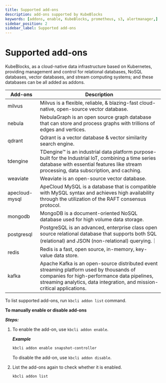 ```yaml
---
title: Supported add-ons 
description: add-ons supported by KubeBlocks
keywords: [addons, enable, KubeBlocks, prometheus, s3, alertmanager,]
sidebar_position: 2
sidebar_label: Supported add-ons 
---
```


# Supported add-ons

KubeBlocks, as a cloud-native data infrastructure based on Kubernetes, providing management and control for relational databases, NoSQL databases, vector databases, and stream computing systems; and these databases can be all added as addons.

| Add-ons        | Description                                                                                                                                                                                                       |
|----------------|-------------------------------------------------------------------------------------------------------------------------------------------------------------------------------------------------------------------|
| milvus         | Milvus is a flexible, reliable, & blazing-fast cloud-native, open-source vector database.                                                                                                                         |
| nebula         | NebulaGraph is an open source graph database that can store and process graphs with trillions of edges and vertices.                                                                                              |
| qdrant         | Qdrant is a vector database & vector similarity search engine.                                                                                                                                                    |
| tdengine       | TDengine™ is an industrial data platform purpose-built for the Industrial IoT, combining a time series database with essential features like stream processing, data subscription, and caching.                  |
| weaviate       | Weaviate is an open-source vector database.                                                                                                                                                                       |
| apecloud-mysql | ApeCloud MySQL is a database that is compatible with MySQL syntax and achieves high availability through the utilization of the RAFT consensus protocol.                                                          |
| mongodb        | MongoDB is a document-oriented NoSQL database used for high volume data storage.                                                                                                                                  |
| postgresql     | PostgreSQL is an advanced, enterprise class open source relational database that supports both SQL (relational) and JSON (non-relational) querying.｜                                                             |
| redis          | Redis is a fast, open source, in-memory, key-value data store.                                                                                                                                                    |
| kafka          | Apache Kafka is an open-source distributed event streaming platform used by thousands of companies for high-performance data pipelines, streaming analytics, data integration, and mission-critical applications. |

To list supported add-ons, run `kbcli addon list` command.

**To manually enable or disable add-ons**

***Steps:***

1. To enable the add-on, use `kbcli addon enable`.

   ***Example***

   ```bash
   kbcli addon enable snapshot-controller
   ```

   To disable the add-on, use `kbcli addon disable`.

2. List the add-ons again to check whether it is enabled.

   ```bash
   kbcli addon list
   ```
